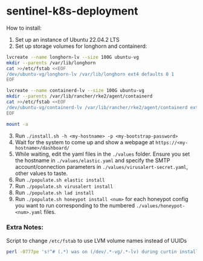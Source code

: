 # sentinel-k8s-deployment

How to install:

1. Set up an instance of Ubuntu 22.04.2 LTS
2. Set up storage volumes for longhorn and containerd:
```bash
lvcreate --name longhorn-lv --size 100G ubuntu-vg
mkdir --parents /var/lib/longhorn
cat >>/etc/fstab <<EOF
/dev/ubuntu-vg/longhorn-lv /var/lib/longhorn ext4 defaults 0 1
EOF

lvcreate --name containerd-lv --size 100G ubuntu-vg
mkdir --parents /var/lib/rancher/rke2/agent/containerd
cat >>/etc/fstab <<EOF
/dev/ubuntu-vg/containerd-lv /var/lib/rancher/rke2/agent/containerd ext4 defaults 0 1
EOF

mount -a
```
3. Run `./install.sh -h <my-hostname> -p <my-bootstrap-password>`
4. Wait for the system to come up and show a webpage at `https://<my-hostname>/dashboard/`
5. While waiting, edit the yaml files in the `./values` folder. Ensure you set the hostname in `./values/elastic.yaml` and specify the SMTP account/connection parameters in `./values/virusalert-secret.yaml`, other values to taste.
6. Run `./populate.sh elastic install`
7. Run `./populate.sh virusalert install`
8. Run `./populate.sh lad install`
9. Run `./populate.sh honeypot install <num>` for each honeypot config you want to run corresponding to the numbered `./values/honeypot-<num>.yaml` files.



### Extra Notes:

Script to change `/etc/fstab` to use LVM volume names instead of UUIDs
```bash
perl -0777pe 's!^# (.*) was on (/dev/.*-vg/.*-lv) during curtin installation\n^(/dev/disk/by-id/.*) \1 (.*)$!# $1 was on $3 during curtin installation\n$2 $1 $4!gm' < /etc/fstab
```